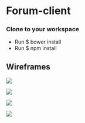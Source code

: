 # Forum-client

### Clone to your workspace

* Run $ bower install
* Run $ npm install

## Wireframes

![](https://galvanize.mybalsamiq.com/mockups/2762818.png?key=ed1559654fd129e94319ca82828d854c8978fe2e)

![](https://galvanize.mybalsamiq.com/mockups/2762822.png?key=ed1559654fd129e94319ca82828d854c8978fe2e)

![](https://galvanize.mybalsamiq.com/mockups/2762844.png?key=ed1559654fd129e94319ca82828d854c8978fe2e)

![](https://galvanize.mybalsamiq.com/mockups/2763265.png?key=ed1559654fd129e94319ca82828d854c8978fe2e)
